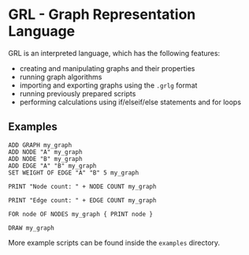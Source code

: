 # GRL - Graph Representation Language

GRL is an interpreted language, which has the following features:
- creating and manipulating graphs and their properties
- running graph algorithms
- importing and exporting graphs using the `.grlg` format
- running previously prepared scripts
- performing calculations using if/elseif/else statements and for loops

## Examples
```
ADD GRAPH my_graph
ADD NODE "A" my_graph
ADD NODE "B" my_graph
ADD EDGE "A" "B" my_graph
SET WEIGHT OF EDGE "A" "B" 5 my_graph

PRINT "Node count: " + NODE COUNT my_graph

PRINT "Edge count: " + EDGE COUNT my_graph

FOR node OF NODES my_graph { PRINT node }

DRAW my_graph
```

More example scripts can be found inside the `examples` directory.
